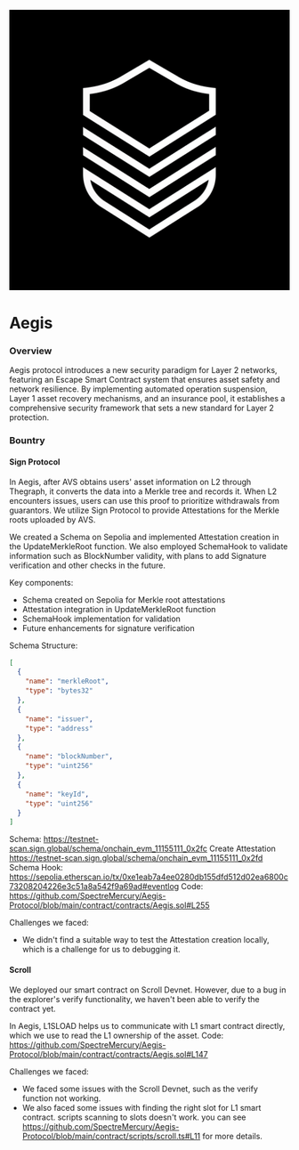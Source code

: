 ![Aegis Logo](docs/logo.jpg)

# Aegis

### Overview

Aegis protocol introduces a new security paradigm for Layer 2 networks, featuring an Escape Smart Contract system that ensures asset safety and network resilience. By implementing automated operation suspension, Layer 1 asset recovery mechanisms, and an insurance pool, it establishes a comprehensive security framework that sets a new standard for Layer 2 protection.

### Bountry

#### Sign Protocol

In Aegis, after AVS obtains users' asset information on L2 through Thegraph, it converts the data into a Merkle tree and records it. When L2 encounters issues, users can use this proof to prioritize withdrawals from guarantors. We utilize Sign Protocol to provide Attestations for the Merkle roots uploaded by AVS.

We created a Schema on Sepolia and implemented Attestation creation in the UpdateMerkleRoot function. We also employed SchemaHook to validate information such as BlockNumber validity, with plans to add Signature verification and other checks in the future.

Key components:
- Schema created on Sepolia for Merkle root attestations
- Attestation integration in UpdateMerkleRoot function
- SchemaHook implementation for validation
- Future enhancements for signature verification

Schema Structure:

```json
[
  {
    "name": "merkleRoot",
    "type": "bytes32"
  },
  {
    "name": "issuer",
    "type": "address"
  },
  {
    "name": "blockNumber",
    "type": "uint256"
  },
  {
    "name": "keyId",
    "type": "uint256"
  }
]
```

Schema: https://testnet-scan.sign.global/schema/onchain_evm_11155111_0x2fc
Create Attestation
https://testnet-scan.sign.global/schema/onchain_evm_11155111_0x2fd
Schema Hook: 
https://sepolia.etherscan.io/tx/0xe1eab7a4ee0280db155dfd512d02ea6800c73208204226e3c51a8a542f9a69ad#eventlog
Code: https://github.com/SpectreMercury/Aegis-Protocol/blob/main/contract/contracts/Aegis.sol#L255

Challenges we faced:
- We didn't find a suitable way to test the Attestation creation locally, which is a challenge for us to debugging it.


#### Scroll 

We deployed our smart contract on Scroll Devnet. 
However, due to a bug in the explorer's verify functionality, we haven't been able to verify the contract yet.

In Aegis, L1SLOAD helps us to communicate with L1 smart contract directly, which we use to read the L1 ownership of the asset.
Code: https://github.com/SpectreMercury/Aegis-Protocol/blob/main/contract/contracts/Aegis.sol#L147

Challenges we faced:
- We faced some issues with the Scroll Devnet, such as the verify function not working.
- We also faced some issues with finding the right slot for L1 smart contract. scripts scanning to slots doesn't work. you can see https://github.com/SpectreMercury/Aegis-Protocol/blob/main/contract/scripts/scroll.ts#L11 for more details.